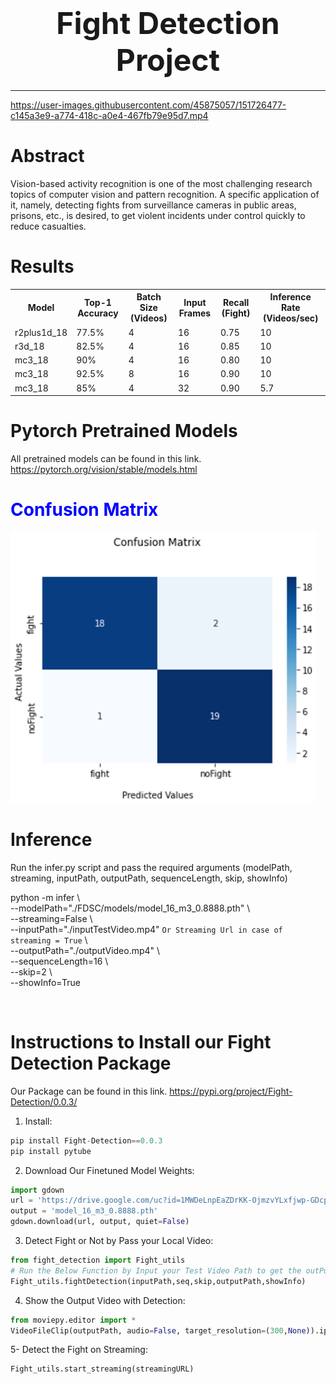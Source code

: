 

<center align="center">
<h1 align="center"><font size="+4">Fight Detection Project</font></h1>
</center>

---

 
 




https://user-images.githubusercontent.com/45875057/151726477-c145a3e9-a774-418c-a0e4-467fb79e95d7.mp4




<h1 color="green"><b>Abstract</b></h1>
<p>Vision-based activity recognition is one of the most challenging research topics of computer vision and pattern recognition. 
 A specific application of it, namely, detecting fights from surveillance cameras in public areas, prisons, etc., is desired, 
 to get violent incidents  under control quickly to reduce casualties.
</p>

<h1 color="green"><b>Results</b></h1>
<table style="width:100%">
  <tr>
    <th>Model</th>
    <th>Top-1 Accuracy</th>
    <th>Batch Size (Videos)</th>
    <th>Input Frames</th>
    <th>Recall (Fight)</th>
    <th>Inference Rate (Videos/sec)</th>
  </tr>
  
  <tr>
    <td>r2plus1d_18</td> <td>77.5%</td>  <td>4</td>  <td>16</td>  <td>0.75</td>  <td>10</td>
  </tr>
 
 <tr>
    <td>r3d_18</td> <td>82.5%</td>  <td>4</td>  <td>16</td>  <td>0.85</td>  <td>10</td>
  </tr>
 
 <tr>
    <td>mc3_18</td> <td>90%</td>  <td>4</td>  <td>16</td>  <td>0.80</td>  <td>10</td>
  </tr>
 
 <tr>
    <td>mc3_18</td> <td>92.5%</td>  <td>8</td>  <td>16</td>  <td>0.90</td>  <td>10</td>
  </tr>
 
 <tr>
    <td>mc3_18</td> <td>85%</td>  <td>4</td>  <td>32</td>  <td>0.90</td>  <td>5.7</td>
  </tr>
  
</table>



<h1 color="green"><b>Pytorch Pretrained Models</b></h1>
<p>All pretrained models can be found in this link.
 <a href="https://pytorch.org/vision/stable/models.html">https://pytorch.org/vision/stable/models.html</a></p>

<h1 style="color: blue"><b>Confusion Matrix</b></h1>
<img src="images/confusionMatrix.png" alt="Simply Easy Learning" >




<h1 color="green"><b>Inference</b></h1>
<p>Run the infer.py script and pass the required arguments (modelPath, streaming, inputPath, outputPath, sequenceLength, skip, showInfo) <br>

python -m infer \ <br>
--modelPath="./FDSC/models/model_16_m3_0.8888.pth" \ <br>
--streaming=False \ <br>
--inputPath="./inputTestVideo.mp4" `Or Streaming Url in case of streaming = True` \ <br>
--outputPath="./outputVideo.mp4" \ <br>
--sequenceLength=16 \ <br>
--skip=2 \ <br>
--showInfo=True </p> <br>




<h1 color="green"><b>Instructions to Install our Fight Detection Package</b></h1>
<p>Our Package can be found in this link.
 <a href="https://pypi.org/project/Fight-Detection/0.0.3/">https://pypi.org/project/Fight-Detection/0.0.3/</a></p>

1. Install:

```python
pip install Fight-Detection==0.0.3
pip install pytube
```
2. Download Our Finetuned Model Weights:

```python
import gdown
url = 'https://drive.google.com/uc?id=1MWDeLnpEaZDrKK-OjmzvYLxfjwp-GDcp'
output = 'model_16_m3_0.8888.pth'
gdown.download(url, output, quiet=False)
```
3. Detect Fight or Not by Pass your Local Video:

```python
from fight_detection import Fight_utils
# Run the Below Function by Input your Test Video Path to get the outPut Video with Fight Detection or Not
Fight_utils.fightDetection(inputPath,seq,skip,outputPath,showInfo)
```
4. Show the Output Video with Detection:

```python
from moviepy.editor import *
VideoFileClip(outputPath, audio=False, target_resolution=(300,None)).ipython_display()
```
5- Detect the Fight on Streaming:

```python
Fight_utils.start_streaming(streamingURL)
```





<!-- 
<div style="float:left"><img src="https://scontent.fcai20-5.fna.fbcdn.net/v/t39.30808-6/269112292_1642135339476066_5881567363308810890_n.jpg?_nc_cat=110&ccb=1-5&_nc_sid=730e14&_nc_ohc=7NS4qYuWOaoAX8Hln7d&_nc_ht=scontent.fcai20-5.fna&oh=00_AT9eShqku1pSDFMpzapsRWl2X75L5WGtDaO4FvojNyONbA&oe=61C2841F" alt="Your Image"> </div> -->
